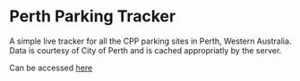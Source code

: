 # Perth Parking Tracker
A simple live tracker for all the CPP parking sites in Perth, Western Australia. Data is courtesy of City of Perth and is cached appropriatly by the server. 

Can be accessed [here](https://perth-parking.vercel.app/)

